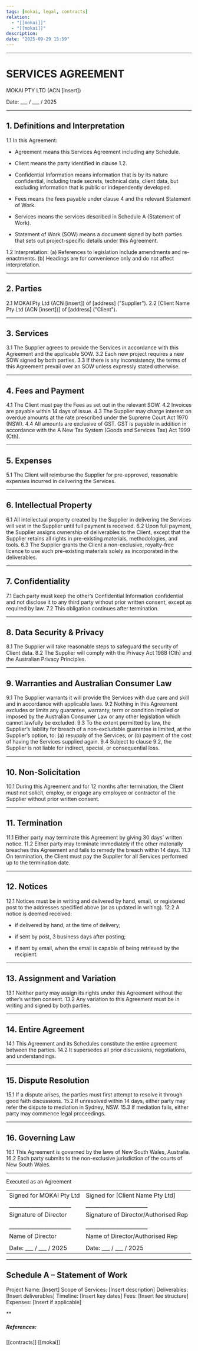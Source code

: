 ```yaml
---
tags: [mokai, legal, contracts]
relation:
  - "[[mokai]]"
  - "[[mokai]]"
description:
date: "2025-09-29 15:59"
---
```

---


# SERVICES AGREEMENT

MOKAI PTY LTD (ACN [insert])

Date: ___ / ___ / 2025

---

## 1. Definitions and Interpretation

1.1 In this Agreement:

- Agreement means this Services Agreement including any Schedule.


- Client means the party identified in clause 1.2.


- Confidential Information means information that is by its nature confidential, including trade secrets, technical data, client data, but excluding information that is public or independently developed.


- Fees means the fees payable under clause 4 and the relevant Statement of Work.


- Services means the services described in Schedule A (Statement of Work).


- Statement of Work (SOW) means a document signed by both parties that sets out project-specific details under this Agreement.



1.2 Interpretation:
(a) References to legislation include amendments and re-enactments.
(b) Headings are for convenience only and do not affect interpretation.

---

## 2. Parties

2.1 MOKAI Pty Ltd (ACN [insert]) of [address] ("Supplier").
2.2 [Client Name Pty Ltd (ACN [insert])] of [address] ("Client").

---

## 3. Services

3.1 The Supplier agrees to provide the Services in accordance with this Agreement and the applicable SOW.
3.2 Each new project requires a new SOW signed by both parties.
3.3 If there is any inconsistency, the terms of this Agreement prevail over an SOW unless expressly stated otherwise.

---

## 4. Fees and Payment

4.1 The Client must pay the Fees as set out in the relevant SOW.
4.2 Invoices are payable within 14 days of issue.
4.3 The Supplier may charge interest on overdue amounts at the rate prescribed under the Supreme Court Act 1970 (NSW).
4.4 All amounts are exclusive of GST. GST is payable in addition in accordance with the A New Tax System (Goods and Services Tax) Act 1999 (Cth).

---

## 5. Expenses

5.1 The Client will reimburse the Supplier for pre-approved, reasonable expenses incurred in delivering the Services.

---

## 6. Intellectual Property

6.1 All intellectual property created by the Supplier in delivering the Services will vest in the Supplier until full payment is received.
6.2 Upon full payment, the Supplier assigns ownership of deliverables to the Client, except that the Supplier retains all rights in pre-existing materials, methodologies, and tools.
6.3 The Supplier grants the Client a non-exclusive, royalty-free licence to use such pre-existing materials solely as incorporated in the deliverables.

---

## 7. Confidentiality

7.1 Each party must keep the other’s Confidential Information confidential and not disclose it to any third party without prior written consent, except as required by law.
7.2 This obligation continues after termination.

---

## 8. Data Security & Privacy

8.1 The Supplier will take reasonable steps to safeguard the security of Client data.
8.2 The Supplier will comply with the Privacy Act 1988 (Cth) and the Australian Privacy Principles.

---

## 9. Warranties and Australian Consumer Law

9.1 The Supplier warrants it will provide the Services with due care and skill and in accordance with applicable laws.
9.2 Nothing in this Agreement excludes or limits any guarantee, warranty, term or condition implied or imposed by the Australian Consumer Law or any other legislation which cannot lawfully be excluded.
9.3 To the extent permitted by law, the Supplier’s liability for breach of a non-excludable guarantee is limited, at the Supplier’s option, to:
(a) resupply of the Services; or
(b) payment of the cost of having the Services supplied again.
9.4 Subject to clause 9.2, the Supplier is not liable for indirect, special, or consequential loss.

---

## 10. Non-Solicitation

10.1 During this Agreement and for 12 months after termination, the Client must not solicit, employ, or engage any employee or contractor of the Supplier without prior written consent.

---

## 11. Termination

11.1 Either party may terminate this Agreement by giving 30 days’ written notice.
11.2 Either party may terminate immediately if the other materially breaches this Agreement and fails to remedy the breach within 14 days.
11.3 On termination, the Client must pay the Supplier for all Services performed up to the termination date.

---

## 12. Notices

12.1 Notices must be in writing and delivered by hand, email, or registered post to the addresses specified above (or as updated in writing).
12.2 A notice is deemed received:

- if delivered by hand, at the time of delivery;


- if sent by post, 3 business days after posting;


- if sent by email, when the email is capable of being retrieved by the recipient.



---

## 13. Assignment and Variation

13.1 Neither party may assign its rights under this Agreement without the other’s written consent.
13.2 Any variation to this Agreement must be in writing and signed by both parties.

---

## 14. Entire Agreement

14.1 This Agreement and its Schedules constitute the entire agreement between the parties.
14.2 It supersedes all prior discussions, negotiations, and understandings.

---

## 15. Dispute Resolution

15.1 If a dispute arises, the parties must first attempt to resolve it through good faith discussions.
15.2 If unresolved within 14 days, either party may refer the dispute to mediation in Sydney, NSW.
15.3 If mediation fails, either party may commence legal proceedings.

---

## 16. Governing Law

16.1 This Agreement is governed by the laws of New South Wales, Australia.
16.2 Each party submits to the non-exclusive jurisdiction of the courts of New South Wales.

---

Executed as an Agreement

|   |   |
|---|---|
|Signed for MOKAI Pty Ltd|Signed for [Client Name Pty Ltd]|
|_______________________|_______________________|
|Signature of Director|Signature of Director/Authorised Rep|
|||
|_______________________|_______________________|
|Name of Director|Name of Director/Authorised Rep|
|||
|Date: ___ / ___ / 2025|Date: ___ / ___ / 2025|

---

## Schedule A – Statement of Work

Project Name: [Insert]
Scope of Services: [Insert description]
Deliverables: [Insert deliverables]
Timeline: [Insert key dates]
Fees: [Insert fee structure]
Expenses: [Insert if applicable]

**









##### References:
[[contracts]] [[mokai]]
